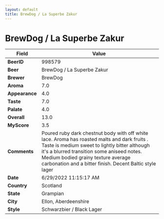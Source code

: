 ```yaml
---
layout: default
title: BrewDog / La Superbe Zakur
---
```


# BrewDog / La Superbe Zakur

| Field         | Value     |
|---------------|-----------|
| **BeerID** | 998579 |
| **Beer** | BrewDog / La Superbe Zakur |
| **Brewer** | BrewDog |
| **Aroma** | 7.0 |
| **Appearance** | 4.0 |
| **Taste** | 7.0 |
| **Palate** | 4.0 |
| **Overall** | 13.0 |
| **MyScore** | 3.5 |
| **Comments** | Poured ruby dark chestnut body with off white lace. Aroma has roasted malts and dark fruits . Taste is medium sweet to lightly bitter although it's a blurred transition some aniseed notes. Medium bodied grainy texture average carbonation and a bitter finish. Decent Baltic style lager |
| **Date** | 6/29/2022 11:15:17 AM |
| **Country** | Scotland |
| **State** | Grampian |
| **City** | Ellon, Aberdeenshire |
| **Style** | Schwarzbier / Black Lager |
